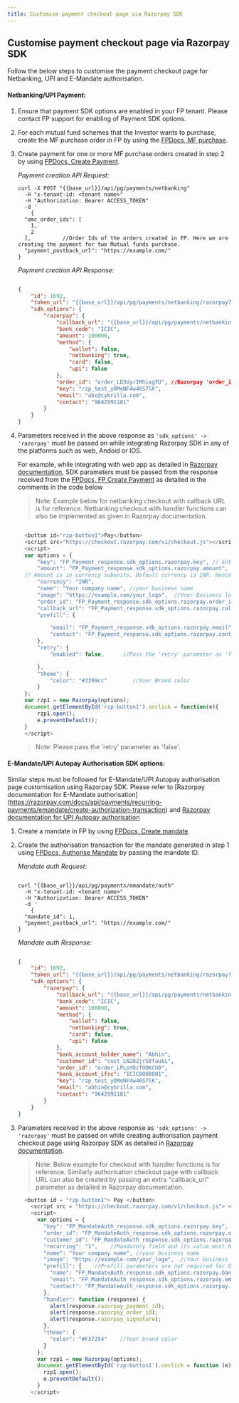 ```yaml
---
title: Customise payment checkout page via Razorpay SDK
---
```

## Customise payment checkout page via Razorpay SDK

Follow the below steps to customise the payment checkout page for Netbanking, UPI and E-Mandate authorisation.

#### Netbanking/UPI Payment:

1. Ensure that payment SDK options are enabled in your FP tenant. Please contact FP support for enabling of Payment SDK options. 
2. For each mutual fund schemes that the Investor wants to purchase, create the MF purchase order in FP by using the [FPDocs, MF purchase](https://fintechprimitives.com/docs/api/#create-a-mf-purchase).
3. Create payment for one or more MF purchase orders created in step 2 by using [FPDocs, Create Payment](https://fintechprimitives.com/docs/api/#create-a-payment).
  
    *Payment creation API Request:*

      ```
      curl -X POST "{{base_url}}/api/pg/payments/netbanking"
        -H "x-tenant-id: <tenant name>"
        -H "Authorization: Bearer ACCESS_TOKEN"
        -d '
          {
        "amc_order_ids": [
          1,
          2
        ],          //Order Ids of the orders created in FP. Here we are creating the payment for two Mutual funds purchase.
        "payment_postback_url": "https://example.com/"
      }

      ```
    *Payment creation API Response:*

      ```json

      {
          "id": 1692,
          "token_url": "{{base_url}}/api/pg/payments/netbanking/razorpay?txnId=2c8a6e76-f622-47d8-90c2-746f9fb1d577&txnType=0",
          "sdk_options": {
              "razorpay": {
                  "callback_url": "{{base_url}}/api/pg/payments/netbanking/razorpay/capture/1692",
                  "bank_code": "ICIC",
                  "amount": 100000,
                  "method": {
                      "wallet": false,
                      "netbanking": true,
                      "card": false,
                      "upi": false
                  },
                  "order_id": "order_LD3UyrIMhixgTU", //Razorpay 'order_id'
                  "key": "rzp_test_yOMeNF4w46S7lK",
                  "email": "abc@cybrilla.com",
                  "contact": "9642991181"
              }
          }
      }

      ```

4. Parameters received in the above response as `'sdk_options' -> 'razorpay'` must be passed on while integrating Razorpay SDK in any of the platforms such as web, Andoid or IOS.

    For example, while integrating with web app as detailed in [Razorpay documentation](https://razorpay.com/docs/payments/payment-gateway/web-integration/standard/build-integration/#code-to-add-pay-button), SDK parameters must be passed from the response received from the [FPDocs, FP Create Payment](https://fintechprimitives.com/docs/api/#create-a-payment) as detailed in the comments in the code below

    > Note: Example below for netbanking checkout with callback URL is for reference. Netbanking checkout with handler functions can also be implemented as given in Razorpay documentation.

    ```javascript

      <button id="rzp-button1">Pay</button>
      <script src="https://checkout.razorpay.com/v1/checkout.js"></script>
      <script>
      var options = {
          "key": "FP_Payment_response.sdk_options.razorpay.key", // Enter the Key ID generated from the Dashboard
          "amount": "FP_Payment_response.sdk_options.razorpay.amount", //Use the amount received from FP payment response -> SDK_options -> razorpay -> amount.
      // Amount is in currency subunits. Default currency is INR. Hence, 50000 refers to 50000 paise
          "currency": "INR",
          "name": "Your company name", //your business name
          "image": "https://example.com/your_logo",  //Your Business logo
          "order_id": "FP_Payment_response.sdk_options.razorpay.order_id", //Use the order ID received from FP payment response -> SDK_options -> razorpay -> order_id.
          "callback_url": "FP_Payment_response.sdk_options.razorpay.callback_url", //Use the callback_URL received from FP payment response -> SDK_options -> razorpay -> callback_url.
          "prefill": {

              "email": "FP_Payment_response.sdk_options.razorpay.email",  //your customer's email
              "contact": "FP_Payment_response.sdk_options.razorpay.contact"   //your customer's contact
          },
          "retry": {
              "enabled": false,      //Pass the 'retry' parameter as 'false'.
    
          },
          "theme": {
              "color": "#3399cc"        //Your Brand color
          }
      };
      var rzp1 = new Razorpay(options);
      document.getElementById('rzp-button1').onclick = function(e){
          rzp1.open();
          e.preventDefault();
      }
      </script>
    ```

    > Note: Please pass the 'retry' parameter as 'false'.

#### E-Mandate/UPI Autopay Authorisation SDK options:

Similar steps must be followed for E-Mandate/UPI Autopay authorisation page customisation using Razorpay SDK. Please refer to [Razorpay documentation for E-Mandate authorisation] (https://razorpay.com/docs/api/payments/recurring-payments/emandate/create-authorization-transaction) and [Razorpay documentation for UPI Autopay authorisation](https://razorpay.com/docs/api/payments/recurring-payments/upi-tpv/create-authorization-transaction/#113-create-an-authorization-payment)

1. Create a mandate in FP by using [FPDocs, Create mandate](https://fintechprimitives.com/docs/api/#create-a-mandate-enach-amp-upi-autopay).
2. Create the authorisation transaction for the mandate generated in step 1 using [FPDocs, Authorise Mandate](https://fintechprimitives.com/docs/api/#authorize-a-mandate-enach-and-upi-autopay) by passing the mandate ID.

    *Mandate auth Request:*

      ```

      curl "{{base_url}}/api/pg/payments/emandate/auth"
        -H "x-tenant-id: <tenant name>"
        -H "Authorization: Bearer ACCESS_TOKEN"
        -d '
          {
        "mandate_id": 1,
        "payment_postback_url": "https://example.com/"
      }

      ```

    *Mandate auth Response:*

      ```json

      {
          "id": 1692,
          "token_url": "{{base_url}}/api/pg/payments/netbanking/razorpay?txnId=2c8a6e76-f622-47d8-90c2-746f9fb1d577&txnType=0",
          "sdk_options": {
              "razorpay": {
                  "callback_url": "{{base_url}}/api/pg/payments/netbanking/razorpay/capture/1692",
                  "bank_code": "ICIC",
                  "amount": 100000,
                  "method": {
                      "wallet": false,
                      "netbanking": true,
                      "card": false,
                      "upi": false
                  },
                  "bank_account_holder_name": "Abhin",   
                  "customer_id": "cust_LN282jrS8faukL",
                  "order_id": "order_LPLoYDzTOOKCUD",
                  "bank_account_ifsc": "ICIC0000801",
                  "key": "rzp_test_yOMeNF4w46S7lK",
                  "email": "abhin@cybrilla.com",
                  "contact": "9642991181"
              }
          }
      }

      ```

3. Parameters received in the above response as `'sdk_options' -> 'razorpay'` must be passed on while creating authorisation payment checkout page using Razorpay SDK as detailed in [Razorpay documentation](https://razorpay.com/docs/api/payments/recurring-payments/emandate/create-authorization-transaction#113-create-an-authorization-payment).

    > Note: Below example for checkout with handler functions is for reference. Similarly authorisation checkout page with callback URL can also be created by passing an extra "callback_url" parameter as detailed in Razorpay documentation. 

  
    ```javascript
      <button id = "rzp-button1"> Pay </button>
        <script src = "https://checkout.razorpay.com/v1/checkout.js"> </script>
        <script>
          var options = {
            "key": "FP_MandateAuth_response.sdk_options.razorpay.key",           
            "order_id": "FP_MandateAuth_response.sdk_options.razorpay.order_id",   //Use the order ID received from FP payment response -> SDK_options -> razorpay -> order_id.
            "customer_id": "FP_MandateAuth_response.sdk_options.razorpay.customer_id",    //Use the customer ID received from FP payment response -> SDK_options -> razorpay -> customer_id.
            "recurring": "1",    //Mandatory field and its value must be '1'.
            "name": "Your company name", //your business name
            "image": "https://example.com/your_logo",  //Your business logo
            "prefill": {    //Prefill parameters are not required for UPI Autopay
              "name": "FP_MandateAuth_response.sdk_options.razorpay.bank_account_holder_name", //your customer's name
              "email": "FP_MandateAuth_response.sdk_options.razorpay.email",  //your customer's email
              "contact": "FP_MandateAuth_response.sdk_options.razorpay.contact"   //your customer's contact
            },
            "handler": function (response) {
              alert(response.razorpay_payment_id);
              alert(response.razorpay_order_id);
              alert(response.razorpay_signature);
            },
            "theme": {
              "color": "#F37254"    //Your brand color
            }
          };
          var rzp1 = new Razorpay(options);
          document.getElementById('rzp-button1').onclick = function (e) {
            rzp1.open();
            e.preventDefault();
          }
        </script>
    ```

